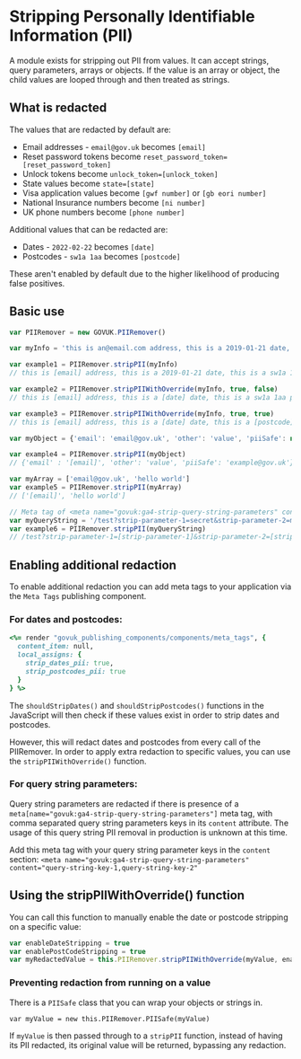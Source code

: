 # Stripping Personally Identifiable Information (PII)

A module exists for stripping out PII from values. It can accept strings, query parameters, arrays or objects. If the value is an array or object, the child values are looped through and then treated as strings.

## What is redacted

The values that are redacted by default are:
- Email addresses - `email@gov.uk` becomes `[email]`
- Reset password tokens become `reset_password_token=[reset_password_token]`
- Unlock tokens become `unlock_token=[unlock_token]`
- State values become `state=[state]`
- Visa application values become `[gwf number]` or `[gb eori number]`
- National Insurance numbers become `[ni number]`
- UK phone numbers become `[phone number]`

Additional values that can be redacted are:
- Dates - `2022-02-22` becomes `[date]`
- Postcodes - `sw1a 1aa` becomes `[postcode]`

These aren't enabled by default due to the higher likelihood of producing false positives.

## Basic use
```JavaScript
var PIIRemover = new GOVUK.PIIRemover()

var myInfo = 'this is an@email.com address, this is a 2019-01-21 date, this is a sw1a 1aa postcode,'

var example1 = PIIRemover.stripPII(myInfo)
// this is [email] address, this is a 2019-01-21 date, this is a sw1a 1aa postcode

var example2 = PIIRemover.stripPIIWithOverride(myInfo, true, false)
// this is [email] address, this is a [date] date, this is a sw1a 1aa postcode

var example3 = PIIRemover.stripPIIWithOverride(myInfo, true, true)
// this is [email] address, this is a [date] date, this is a [postcode] postcode

var myObject = {'email': 'email@gov.uk', 'other': 'value', 'piiSafe': new PIIRemover.PIISafe('example@gov.uk')}

var example4 = PIIRemover.stripPII(myObject)
// {'email' : '[email]', 'other': 'value', 'piiSafe': 'example@gov.uk'}

var myArray = ['email@gov.uk', 'hello world']
var example5 = PIIRemover.stripPII(myArray)
// ['[email]', 'hello world']

// Meta tag of <meta name="govuk:ga4-strip-query-string-parameters" content="strip-parameter-1,strip-parameter-2" />
var myQueryString = '/test?strip-parameter-1=secret&strip-parameter-2=more-secret'
var example6 = PIIRemover.stripPII(myQueryString)
// /test?strip-parameter-1=[strip-parameter-1]&strip-parameter-2=[strip-parameter-2]
```

## Enabling additional redaction

To enable additional redaction you can add meta tags to your application via the `Meta Tags` publishing component.

### For dates and postcodes:

```Ruby
<%= render "govuk_publishing_components/components/meta_tags", {
  content_item: null,
  local_assigns: {
    strip_dates_pii: true,
    strip_postcodes_pii: true
  }
} %>
```

The `shouldStripDates()` and `shouldStripPostcodes()` functions in the JavaScript will then check if these values exist in order to strip dates and postcodes.

However, this will redact dates and postcodes from every call of the PIIRemover. In order to apply extra redaction to specific values, you can use the `stripPIIWithOverride()` function.

### For query string parameters:

Query string parameters are redacted if there is presence of a `meta[name="govuk:ga4-strip-query-string-parameters"]` meta tag, with comma separated query string parameters keys in its `content` attribute. The usage of this query string PII removal in production is unknown at this time.

Add this meta tag with your query string parameter keys in the `content` section:
`<meta name="govuk:ga4-strip-query-string-parameters" content="query-string-key-1,query-string-key-2"`


## Using the stripPIIWithOverride() function

You can call this function to manually enable the date or postcode stripping on a specific value:

```JavaScript
var enableDateStripping = true
var enablePostCodeStripping = true
var myRedactedValue = this.PIIRemover.stripPIIWithOverride(myValue, enableDateStripping, enablePostcodeStripping)
```

### Preventing redaction from running on a value

There is a `PIISafe` class that you can wrap your objects or strings in.

`var myValue = new this.PIIRemover.PIISafe(myValue)`

If `myValue` is then passed through to a `stripPII` function, instead of having its PII redacted, its original value will be returned, bypassing any redaction.
